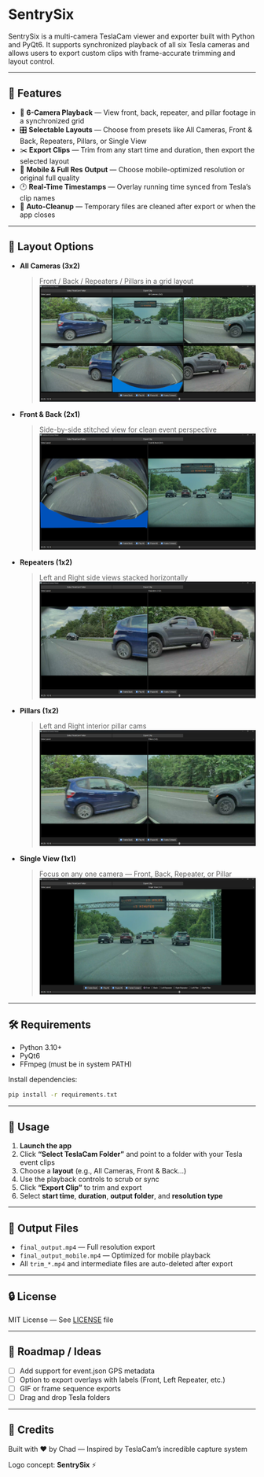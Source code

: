 # SentrySix

SentrySix is a multi-camera TeslaCam viewer and exporter built with Python and PyQt6.
It supports synchronized playback of all six Tesla cameras and allows users to export custom clips with frame-accurate trimming and layout control.

---

## 🚗 Features

- 🔭 **6-Camera Playback** — View front, back, repeater, and pillar footage in a synchronized grid
- 🎛️ **Selectable Layouts** — Choose from presets like All Cameras, Front & Back, Repeaters, Pillars, or Single View
- ✂️ **Export Clips** — Trim from any start time and duration, then export the selected layout
- 📱 **Mobile & Full Res Output** — Choose mobile-optimized resolution or original full quality
- 🕐 **Real-Time Timestamps** — Overlay running time synced from Tesla’s clip names
- 🧹 **Auto-Cleanup** — Temporary files are cleaned after export or when the app closes

---

## 📸 Layout Options

- **All Cameras (3x2)**
  > Front / Back / Repeaters / Pillars in a grid layout
  ![All Cameras](Screenshots/All-cameras.png)


- **Front & Back (2x1)**
  > Side-by-side stitched view for clean event perspective
  ![Front And Back](Screenshots/Front-Back.png)

- **Repeaters (1x2)**
  > Left and Right side views stacked horizontally
  ![Rapeaters](Screenshots/Rapeaters.png)

- **Pillars (1x2)**
  > Left and Right interior pillar cams
  ![Pillers](Screenshots/Pillers.png)

- **Single View (1x1)**
  > Focus on any one camera — Front, Back, Repeater, or Pillar
  ![Single View](Screenshots/Single-view.png)

---

## 🛠 Requirements

- Python 3.10+
- PyQt6
- FFmpeg (must be in system PATH)

Install dependencies:
```bash
pip install -r requirements.txt
```

---

## 🧪 Usage

1. **Launch the app**
2. Click **“Select TeslaCam Folder”** and point to a folder with your Tesla event clips
3. Choose a **layout** (e.g., All Cameras, Front & Back...)
4. Use the playback controls to scrub or sync
5. Click **“Export Clip”** to trim and export
6. Select **start time**, **duration**, **output folder**, and **resolution type**

---

## 📂 Output Files

- `final_output.mp4` — Full resolution export
- `final_output_mobile.mp4` — Optimized for mobile playback
- All `trim_*.mp4` and intermediate files are auto-deleted after export

---

## 🔒 License

MIT License — See [LICENSE](LICENSE) file

---

## 🚧 Roadmap / Ideas

- [ ] Add support for event.json GPS metadata
- [ ] Option to export overlays with labels (Front, Left Repeater, etc.)
- [ ] GIF or frame sequence exports
- [ ] Drag and drop Tesla folders

---

## 🙌 Credits

Built with ❤️ by Chad — Inspired by TeslaCam’s incredible capture system

Logo concept: **SentrySix** ⚡